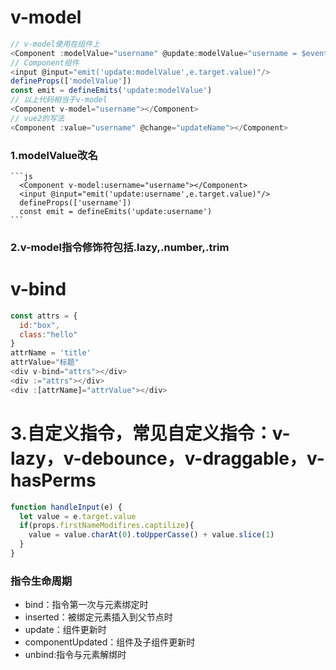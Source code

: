 # v-model
  ```js
  // v-model使用在组件上
  <Component :modelValue="username" @update:modelValue="username = $event"></Component>
  // Component组件
  <input @input="emit('update:modelValue',e.target.value)"/>
  defineProps(['modelValue'])
  const emit = defineEmits('update:modelValue')
  // 以上代码相当于v-model
  <Component v-model="username"></Component>
  // vue2的写法
  <Component :value="username" @change="updateName"></Component>

  ```
  ### 1.modelValue改名
    ```js
      <Component v-model:username="username"></Component>
      <input @input="emit('update:username',e.target.value)"/>
      defineProps(['username'])
      const emit = defineEmits('update:username')
    ```
  ### 2.v-model指令修饰符包括.lazy,.number,.trim
# v-bind
```js
const attrs = {
  id:"box",
  class:"hello"
}
attrName = 'title'
attrValue="标题"
<div v-bind="attrs"></div>
<div :="attrs"></div>
<div :[attrName]="attrValue"></div>
```

# 3.自定义指令，常见自定义指令：v-lazy，v-debounce，v-draggable，v-hasPerms
  ```js
  function handleInput(e) {
    let value = e.target.value
    if(props.firstNameModifires.captilize){
      value = value.charAt(0).toUpperCasse() + value.slice(1)
    }
  }
  ```
  ### 指令生命周期
  - bind：指令第一次与元素绑定时
  - inserted：被绑定元素插入到父节点时
  - update：组件更新时
  - componentUpdated：组件及子组件更新时
  - unbind:指令与元素解绑时
